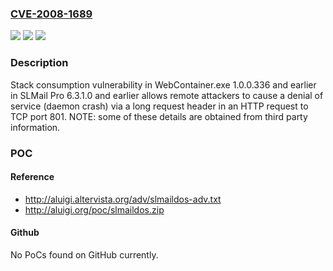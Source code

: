 ### [CVE-2008-1689](https://cve.mitre.org/cgi-bin/cvename.cgi?name=CVE-2008-1689)
![](https://img.shields.io/static/v1?label=Product&message=n%2Fa&color=blue)
![](https://img.shields.io/static/v1?label=Version&message=n%2Fa&color=blue)
![](https://img.shields.io/static/v1?label=Vulnerability&message=n%2Fa&color=brighgreen)

### Description

Stack consumption vulnerability in WebContainer.exe 1.0.0.336 and earlier in SLMail Pro 6.3.1.0 and earlier allows remote attackers to cause a denial of service (daemon crash) via a long request header in an HTTP request to TCP port 801.  NOTE: some of these details are obtained from third party information.

### POC

#### Reference
- http://aluigi.altervista.org/adv/slmaildos-adv.txt
- http://aluigi.org/poc/slmaildos.zip

#### Github
No PoCs found on GitHub currently.

